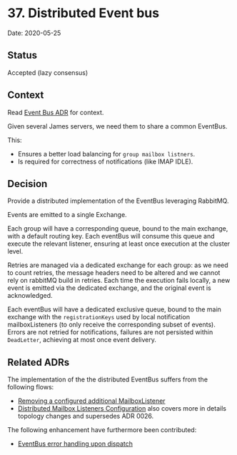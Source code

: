 # 37. Distributed Event bus

Date: 2020-05-25

## Status

Accepted (lazy consensus)

## Context

Read [Event Bus ADR](0036-eventbus.md) for context.

Given several James servers, we need them to share a common EventBus.

This:
 - Ensures a better load balancing for `group mailbox listners`.
 - Is required for correctness of notifications (like IMAP IDLE).

## Decision

Provide a distributed implementation of the EventBus leveraging RabbitMQ.

Events are emitted to a single Exchange.

Each group will have a corresponding queue, bound to the main exchange, with a default routing key. Each eventBus
will consume this queue and execute the relevant listener, ensuring at least once execution at the cluster level.

Retries are managed via a dedicated exchange for each group: as we need to count retries, the message headers need to 
be altered and we cannot rely on rabbitMQ build in retries. Each time the execution fails locally, a new event is emitted 
via the dedicated exchange, and the original event is acknowledged.

Each eventBus will have a dedicated exclusive queue, bound to the main exchange with the `registrationKeys` used by local 
notification mailboxListeners (to only receive the corresponding subset of events). Errors are not retried for 
notifications, failures are not persisted within `DeadLetter`, achieving at most once event delivery.

## Related ADRs

The implementation of the the distributed EventBus suffers from the following flows:

 - [Removing a configured additional MailboxListener](0026-removing-configured-additional-mailboxListeners.md)
 - [Distributed Mailbox Listeners Configuration](0035-distributed-listeners-configuration.md) also covers more in details
 topology changes and supersedes ADR 0026. 
 
The following enhancement have furthermore been contributed:

 - [EventBus error handling upon dispatch](0027-eventBus-error-handling-upon-dispatch.md)